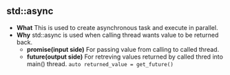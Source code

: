 ## std::async
- **What** This is used to create asynchronous task and execute in parallel.
- **Why** std::async is used when calling thread wants value to be returned back. 
  - **promise(input side)** For passing value from calling to called thread.
  - **future(output side)** For retreving values returned by called thred into main() thread. `auto returned_value = get_future()`
  
